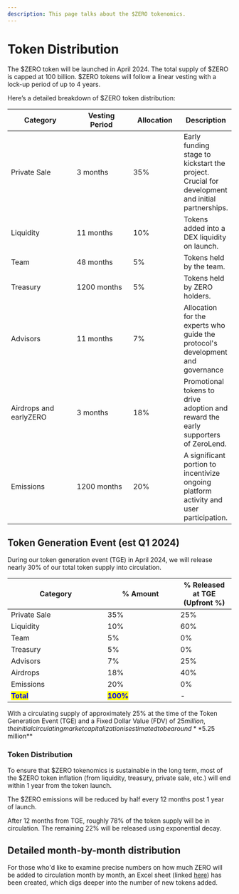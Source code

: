 ```yaml
---
description: This page talks about the $ZERO tokenomics.
---
```


# Token Distribution

The $ZERO token will be launched in April 2024. The total supply of $ZERO is capped at 100 billion. $ZERO tokens will follow a linear vesting with a lock-up period of up to 4 years.

Here’s a detailed breakdown of $ZERO token distribution:&#x20;

<table data-full-width="true"><thead><tr><th width="166.33333333333331">Category</th><th width="145">Vesting Period</th><th width="110">Allocation</th><th>Description</th></tr></thead><tbody><tr><td>Private Sale</td><td>3 months</td><td>35%</td><td>Early funding stage to kickstart the project. Crucial for development and initial partnerships.</td></tr><tr><td>Liquidity</td><td>11 months</td><td>10%</td><td>Tokens added into a DEX liquidity on launch.</td></tr><tr><td>Team</td><td>48 months</td><td>5%</td><td>Tokens held by the team.</td></tr><tr><td>Treasury</td><td>1200 months</td><td>5%</td><td>Tokens held by ZERO holders.</td></tr><tr><td>Advisors</td><td>11 months</td><td>7%</td><td>Allocation for the experts who guide the protocol's development and governance</td></tr><tr><td>Airdrops and earlyZERO</td><td>3 months</td><td>18%</td><td>Promotional tokens to drive adoption and reward the early supporters of ZeroLend. </td></tr><tr><td>Emissions</td><td>1200 months</td><td>20%</td><td>A significant portion to incentivize ongoing platform activity and user participation.</td></tr></tbody></table>

## Token Generation Event (est Q1 2024)

During our token generation event (TGE) in April 2024, we will release nearly 30% of our total token supply into circulation.

<table><thead><tr><th width="201">Category</th><th width="148">% Amount</th><th>% Released at TGE (Upfront %)</th></tr></thead><tbody><tr><td>Private Sale</td><td>35%</td><td>25%</td></tr><tr><td>Liquidity</td><td>10%</td><td>60%</td></tr><tr><td>Team</td><td>5%</td><td>0%</td></tr><tr><td>Treasury</td><td>5%</td><td>0%</td></tr><tr><td>Advisors</td><td>7%</td><td>25%</td></tr><tr><td>Airdrops</td><td>18%</td><td>40%</td></tr><tr><td>Emissions</td><td>20%</td><td>0%</td></tr><tr><td><mark style="color:blue;"><strong>Total</strong></mark></td><td><mark style="color:blue;"><strong>100%</strong></mark></td><td>-</td></tr></tbody></table>

With a circulating supply of approximately 25% at the time of the Token Generation Event (TGE) and a Fixed Dollar Value (FDV) of $25 million, the initial circulating market capitalization is estimated to be around **$5.25 million**

### Token Distribution

To ensure that $ZERO tokenomics is sustainable in the long term, most of the $ZERO token inflation (from liquidity, treasury, private sale, etc.) will end within 1 year from the token launch.&#x20;

The $ZERO emissions will be reduced by half every 12 months post 1 year of launch.&#x20;

After 12 months from TGE, roughly 78% of the token supply will be in circulation. The remaining 22% will be released using exponential decay.&#x20;

## Detailed month-by-month distribution

For those who'd like to examine precise numbers on how much ZERO will be added to circulation month by month, an Excel sheet (linked [here](https://docs.google.com/spreadsheets/d/1M-f0nKKN1\_BwnSpnFm9FJ4XnscF9t968q8qwoRTUT6E/edit#gid=736372284)) has been created, which digs deeper into the number of new tokens added.

